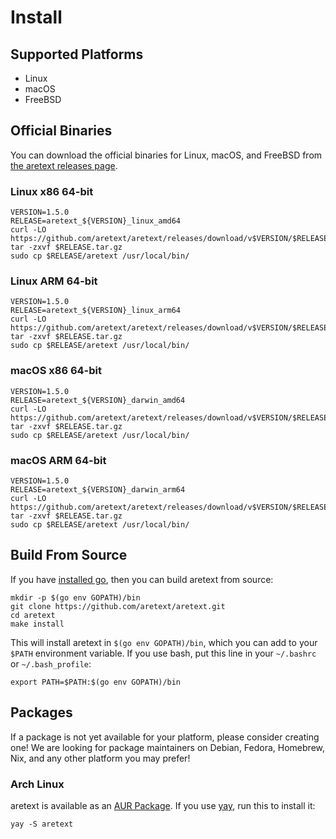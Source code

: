 Install
=======

Supported Platforms
-------------------

-	Linux
-	macOS
-	FreeBSD

Official Binaries
-----------------

You can download the official binaries for Linux, macOS, and FreeBSD from [the aretext releases page](https://github.com/aretext/aretext/releases).

### Linux x86 64-bit

```
VERSION=1.5.0
RELEASE=aretext_${VERSION}_linux_amd64
curl -LO https://github.com/aretext/aretext/releases/download/v$VERSION/$RELEASE.tar.gz
tar -zxvf $RELEASE.tar.gz
sudo cp $RELEASE/aretext /usr/local/bin/
```

### Linux ARM 64-bit

```
VERSION=1.5.0
RELEASE=aretext_${VERSION}_linux_arm64
curl -LO https://github.com/aretext/aretext/releases/download/v$VERSION/$RELEASE.tar.gz
tar -zxvf $RELEASE.tar.gz
sudo cp $RELEASE/aretext /usr/local/bin/
```

### macOS x86 64-bit

```
VERSION=1.5.0
RELEASE=aretext_${VERSION}_darwin_amd64
curl -LO https://github.com/aretext/aretext/releases/download/v$VERSION/$RELEASE.tar.gz
tar -zxvf $RELEASE.tar.gz
sudo cp $RELEASE/aretext /usr/local/bin/
```

### macOS ARM 64-bit

```
VERSION=1.5.0
RELEASE=aretext_${VERSION}_darwin_arm64
curl -LO https://github.com/aretext/aretext/releases/download/v$VERSION/$RELEASE.tar.gz
tar -zxvf $RELEASE.tar.gz
sudo cp $RELEASE/aretext /usr/local/bin/
```

Build From Source
-----------------

If you have [installed go](https://golang.org/doc/install), then you can build aretext from source:

```
mkdir -p $(go env GOPATH)/bin
git clone https://github.com/aretext/aretext.git
cd aretext
make install
```

This will install aretext in `$(go env GOPATH)/bin`, which you can add to your `$PATH` environment variable. If you use bash, put this line in your `~/.bashrc` or `~/.bash_profile`:

```
export PATH=$PATH:$(go env GOPATH)/bin
```

Packages
--------

If a package is not yet available for your platform, please consider creating one! We are looking for package maintainers on Debian, Fedora, Homebrew, Nix, and any other platform you may prefer!

### Arch Linux

aretext is available as an [AUR Package](https://aur.archlinux.org/packages/aretext). If you use [yay](https://github.com/Jguer/yay), run this to install it:

```shell
yay -S aretext
```
